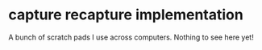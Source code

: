 # capture recapture implementation
A bunch of scratch pads I use across computers. Nothing to see here yet! 
